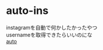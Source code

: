 # auto-ins
instagramを自動で何かしたかったやつ  
usernameを取得できたらいいのにな  
[auto](https://akatsuki1910.github.io/auto-ins/)
